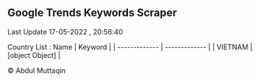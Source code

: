 

## Google Trends Keywords Scraper 
 
Last Update 17-05-2022 , 20:56:40

Country List :
 Name  | Keyword |
| ------------- | ------------- |
| VIETNAM | [object Object] |



© Abdul Muttaqin 
